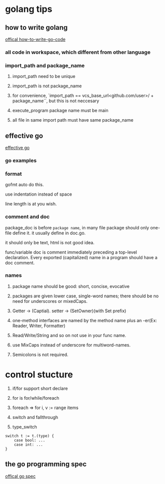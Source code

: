 # golang tips


## how to write golang

[offical how-to-write-go-code](https://golang.org/doc/code.html)

### all code in workspace, which different from other language


### import_path and package_name

1) import_path need to be unique

2) import_path is not package_name

3) for convenience, `import_path == vcs_base_url<github.com/user>/ + package_name``, but this is not neccesary

4) execute_program package name must be main

5) all file in same import path must have same package_name


## effective go

[effective go](https://golang.org/doc/effective_go.html#names)

### go examples

### format
gofmt auto do this.

use indentation instead of space

line length is at you wish.

### comment and doc

package_doc is before `package name`,
in many file package should only one-file define it.
it usually define in doc.go.

it should only be text, html is not good idea.


func/variable doc is comment immediately preceding a top-level declaration.
Every exported (capitalized) name in a program should have a doc comment.

### names

1) package name should be good: short, concise, evocative

2) packages are given lower case, single-word names; there should be no need for underscores or mixedCaps.

3) Getter -> <Owner>(Captial). setter -> (SetOwner)(with Set prefix)

4)  one-method interfaces are named by the method name plus an -er(Ex: Reader, Writer, Formatter)

5) Read/Write/String and so on not use in your func name. 

6) use MixCaps instead of underscore for multiword-names.

7) Semicolons is not required.

# control stucture

1) if/for support short declare

2) for is for/while/foreach

3) foreach => for i, v := range items

4) switch and fallthrough

5) type_switch
```golang
switch t := t.(type) {
    case bool: ...
    case int: ...
}
```


## the go programming spec

[offical go spec](https://golang.org/ref/spec)
